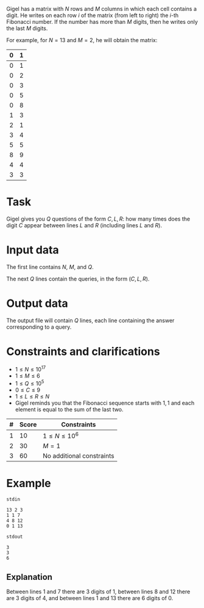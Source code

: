 Gigel has a matrix with $N$ rows and $M$ columns in which each cell contains a digit. He writes on each row $i$ of the matrix (from left to right) the $i$-th Fibonacci number. If the number has more than $M$ digits, then he writes only the last $M$ digits.

For example, for $N = 13$ and $M = 2$, he will obtain the matrix:

| 0 | 1 |
|---|---|
| 0 | 1 |
| 0 | 2 |
| 0 | 3 |
| 0 | 5 |
| 0 | 8 |
| 1 | 3 |
| 2 | 1 |
| 3 | 4 |
| 5 | 5 |
| 8 | 9 |
| 4 | 4 |
| 3 | 3 |

# Task

Gigel gives you $Q$ questions of the form $C, L, R$: how many times does the digit $C$ appear between lines $L$ and $R$ (including lines $L$ and $R$).

# Input data

The first line contains $N$, $M$, and $Q$.

The next $Q$ lines contain the queries, in the form $(C, L, R)$.

# Output data

The output file will contain $Q$ lines, each line containing the answer corresponding to a query.

# Constraints and clarifications

* $1 \leq N \leq 10^{17}$
* $1 \leq M \leq 6$
* $1 \leq Q \leq 10^5$
* $0 \leq C \leq 9$
* $1 \leq L \leq R \leq N$
* Gigel reminds you that the Fibonacci sequence starts with $1, 1$ and each element is equal to the sum of the last two.

| #    | Score | Constraints                  |
| ---- | ------ | ---------------------------- |
| 1    | 10     | $1 \leq N \leq 10^6$         |
| 2    | 30     | $M = 1$                      |
| 3    | 60     | No additional constraints    |

# Example

`stdin`
```
13 2 3
1 1 7
4 8 12
0 1 13
```

`stdout`
```
3
3
6
```

## Explanation

Between lines 1 and 7 there are 3 digits of 1, between lines 8 and 12 there are 3 digits of 4, and between lines 1 and 13 there are 6 digits of 0.